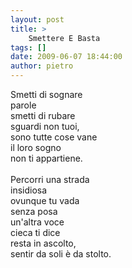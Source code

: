 ```yaml
---
layout: post
title: >
    Smettere E Basta
tags: []
date: 2009-06-07 18:44:00
author: pietro
---
```

Smetti di sognare<br/>parole<br/>smetti di rubare<br/>sguardi non tuoi,<br/>sono tutte cose vane<br/>il loro sogno<br/>non ti appartiene.<br/><br/>Percorri una strada<br/>insidiosa<br/>ovunque tu vada<br/>senza posa<br/>un'altra voce<br/>cieca ti dice<br/>resta in ascolto,<br/>sentir da soli è da stolto.
